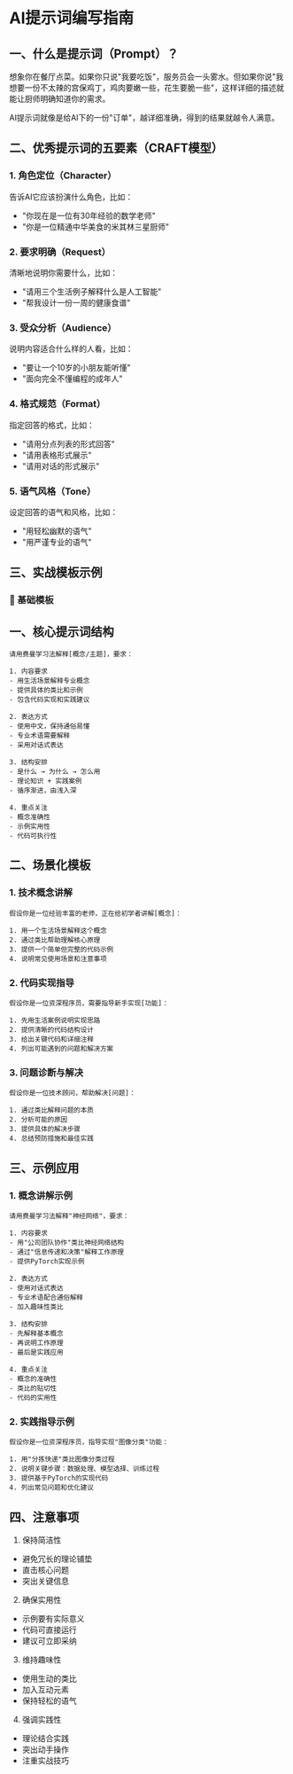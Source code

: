 # AI提示词编写指南

## 一、什么是提示词（Prompt）？
想象你在餐厅点菜。如果你只说"我要吃饭"，服务员会一头雾水。但如果你说"我想要一份不太辣的宫保鸡丁，鸡肉要嫩一些，花生要脆一些"，这样详细的描述就能让厨师明确知道你的需求。

AI提示词就像是给AI下的一份"订单"，越详细准确，得到的结果就越令人满意。

## 二、优秀提示词的五要素（CRAFT模型）

### 1. 角色定位（Character）
告诉AI它应该扮演什么角色，比如：
- "你现在是一位有30年经验的数学老师"
- "你是一位精通中华美食的米其林三星厨师"

### 2. 要求明确（Request）
清晰地说明你需要什么，比如：
- "请用三个生活例子解释什么是人工智能"
- "帮我设计一份一周的健康食谱"

### 3. 受众分析（Audience）
说明内容适合什么样的人看，比如：
- "要让一个10岁的小朋友能听懂"
- "面向完全不懂编程的成年人"

### 4. 格式规范（Format）
指定回答的格式，比如：
- "请用分点列表的形式回答"
- "请用表格形式展示"
- "请用对话的形式展示"

### 5. 语气风格（Tone）
设定回答的语气和风格，比如：
- "用轻松幽默的语气"
- "用严谨专业的语气"

## 三、实战模板示例

### 🌟 基础模板

## 一、核心提示词结构

```prompt
请用费曼学习法解释[概念/主题]，要求：

1. 内容要求
- 用生活场景解释专业概念
- 提供具体的类比和示例
- 包含代码实现和实践建议

2. 表达方式
- 使用中文，保持通俗易懂
- 专业术语需要解释
- 采用对话式表达

3. 结构安排
- 是什么 → 为什么 → 怎么用
- 理论知识 + 实践案例
- 循序渐进，由浅入深

4. 重点关注
- 概念准确性
- 示例实用性
- 代码可执行性
```

## 二、场景化模板

### 1. 技术概念讲解
```prompt
假设你是一位经验丰富的老师，正在给初学者讲解[概念]：

1. 用一个生活场景解释这个概念
2. 通过类比帮助理解核心原理
3. 提供一个简单但完整的代码示例
4. 说明常见使用场景和注意事项
```

### 2. 代码实现指导
```prompt
假设你是一位资深程序员，需要指导新手实现[功能]：

1. 先用生活案例说明实现思路
2. 提供清晰的代码结构设计
3. 给出关键代码和详细注释
4. 列出可能遇到的问题和解决方案
```

### 3. 问题诊断与解决
```prompt
假设你是一位技术顾问，帮助解决[问题]：

1. 通过类比解释问题的本质
2. 分析可能的原因
3. 提供具体的解决步骤
4. 总结预防措施和最佳实践
```

## 三、示例应用

### 1. 概念讲解示例
```prompt
请用费曼学习法解释"神经网络"，要求：

1. 内容要求
- 用"公司团队协作"类比神经网络结构
- 通过"信息传递和决策"解释工作原理
- 提供PyTorch实现示例

2. 表达方式
- 使用对话式表达
- 专业术语配合通俗解释
- 加入趣味性类比

3. 结构安排
- 先解释基本概念
- 再说明工作原理
- 最后是实践应用

4. 重点关注
- 概念的准确性
- 类比的贴切性
- 代码的实用性
```

### 2. 实践指导示例
```prompt
假设你是一位资深程序员，指导实现"图像分类"功能：

1. 用"分拣快递"类比图像分类过程
2. 说明关键步骤：数据处理、模型选择、训练过程
3. 提供基于PyTorch的实现代码
4. 列出常见问题和优化建议
```

## 四、注意事项

1. 保持简洁性
- 避免冗长的理论铺垫
- 直击核心问题
- 突出关键信息

2. 确保实用性
- 示例要有实际意义
- 代码可直接运行
- 建议可立即采纳

3. 维持趣味性
- 使用生动的类比
- 加入互动元素
- 保持轻松的语气

4. 强调实践性
- 理论结合实践
- 突出动手操作
- 注重实战技巧 